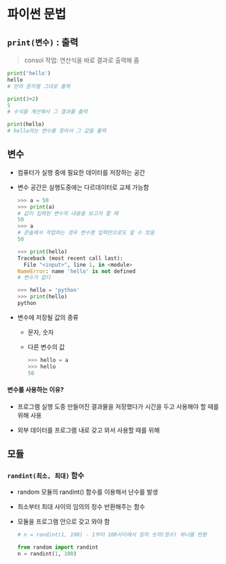 # 파이썬 문법

##  `print(변수)` : 출력

> consol 작업: 연산식을 바로 결과로 출력해 줌

```python
print('hello')
hello
# 안의 문자열 그대로 출력

print(3+2)
5
# 수식을 계산해서 그 결과를 출력

print(hello)
# hello라는 변수를 찾아서 그 값을 출력
```

## 변수 

* 컴퓨터가 실행 중에 필요한 데이터를 저장하는 공간

* 변수 공간은 실행도중에는 다르데이터로 교체 가능함

  ```python
  >>> a = 50
  >>> print(a)
  # 값이 입력된 변수의 내용을 보고자 할 때
  50
  >>> a
  # 콘솔에서 작업하는 경우 변수명 입력만으로도 알 수 있음
  50
  
  >>> print(hello)
  Traceback (most recent call last):
    File "<input>", line 1, in <module>
  NameError: name 'hello' is not defined
  # 변수가 없다
  
  >>> hello = 'python'
  >>> print(hello)
  python
  ```

* 변수에 저장될 값의 종류

  * 문자, 숫자

  * 다른 변수의 값

    ```python
    >>> hello = a
    >>> hello
    50
    ```

#### 변수를 사용하는 이유?

* 프로그램 실행 도중 만들어진 결과물을 저장했다가 시간을 두고 사용해야 할 때를 위해 사용

* 외부 데이터를 프로그램 내로 갖고 와서 사용할 때를 위해

  

## 모듈

### `randint(최소, 최대)` 함수

* random 모듈의 randint() 함수를 이용해서 난수를 발생

* 최소부터 최대 사이의 임의의 정수 반환해주는 함수

* 모듈을 프로그램 안으로 갖고 와야 함

  ```python
  # n = randint(1, 100) - 1부터 100사이에서 임의 숫자(정수) 하나를 반환
  
  from random import randint
  n = randint(1, 100)
  ```

  